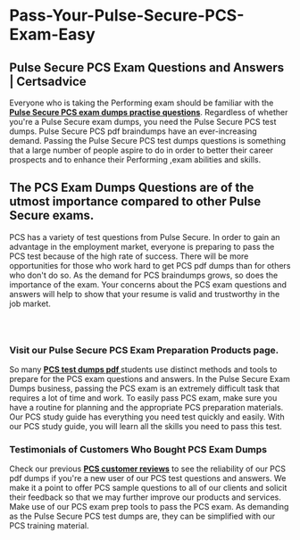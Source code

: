 # Pass-Your-Pulse-Secure-PCS-Exam-Easy
<h2><strong>Pulse Secure PCS Exam Questions and Answers | Certsadvice</strong></h2> <p>Everyone who is taking the Performing exam should be familiar with the <a href="http://www.certsadvice.com/pulse-secure/pcs-practice-questions"><strong>Pulse Secure PCS exam dumps practise questions</strong></a>. Regardless of whether you&#39;re a Pulse Secure exam dumps, you need the Pulse Secure PCS test dumps. Pulse Secure PCS pdf braindumps have an ever-increasing demand. Passing the Pulse Secure PCS test dumps questions is something that a large number of people aspire to do in order to better their career prospects and to enhance their Performing ,exam abilities and skills.</p> <h2><strong>The PCS Exam Dumps Questions are of the utmost importance compared to other Pulse Secure exams.</strong></h2> <p>PCS has a variety of test questions from Pulse Secure. In order to gain an advantage in the employment market, everyone is preparing to pass the PCS test because of the high rate of success. There will be more opportunities for those who work hard to get PCS pdf dumps than for others who don&#39;t do so. As the demand for PCS braindumps grows, so does the importance of the exam. Your concerns about the PCS exam questions and answers will help to show that your resume is valid and trustworthy in the job market.</p> <p><a href="http://www.certsadvice.com/pulse-secure/pcs-practice-questions" style="display: block; padding: 1em 0; text-align: center; "><img alt="" src="https://1.bp.blogspot.com/-RUOr8Wn-CRk/YUYAxC8kcHI/AAAAAAAAAnw/F7BbdI3tw8QDj5z8iX0vQAioQzKiUxduwCLcBGAsYHQ/s0/unnamed.jpg" /></a></p> <h3><strong>Visit our Pulse Secure PCS Exam Preparation Products page.</strong></h3> <p>So many <a href="http://www.certsadvice.com/pulse-secure/pcs-practice-questions"><strong>PCS test dumps pdf </strong></a>students use distinct methods and tools to prepare for the PCS exam questions and answers. In the Pulse Secure Exam Dumps business, passing the PCS exam is an extremely difficult task that requires a lot of time and work. To easily pass PCS exam, make sure you have a routine for planning and the appropriate PCS preparation materials. Our PCS study guide has everything you need test quickly and easily. With our PCS study guide, you will learn all the skills you need to pass this test.</p> <h3><strong>Testimonials of Customers Who Bought PCS Exam Dumps</strong></h3> <p>Check our previous <a href="http://www.certsadvice.com/pulse-secure/pcs-practice-questions"><strong>PCS customer reviews</strong></a> to see the reliability of our PCS pdf dumps if you&#39;re a new user of our PCS test questions and answers. We make it a point to offer PCS sample questions to all of our clients and solicit their feedback so that we may further improve our products and services. Make use of our PCS exam prep tools to pass the PCS exam. As demanding as the Pulse Secure PCS test dumps are, they can be simplified with our PCS training material.</p>
